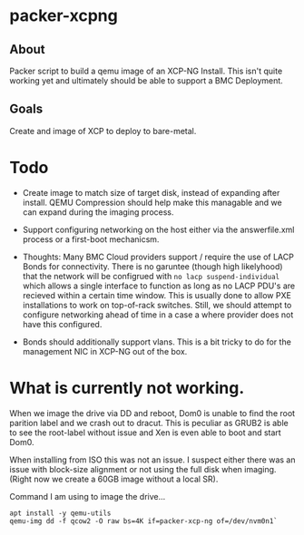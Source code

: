 # packer-xcpng

## About
Packer script to build a qemu image of an XCP-NG Install. This isn't quite working yet and ultimately should be able to support a BMC Deployment.

## Goals

Create and image of XCP to deploy to bare-metal.

# Todo

- Create image to match size of target disk, instead of expanding after install. QEMU Compression should help make this managable and we can expand during the imaging process.

- Support configuring networking on the host either via the answerfile.xml process or a first-boot mechanicsm.

- Thoughts: Many BMC Cloud providers support / require the use of LACP Bonds for connectivity. There is no garuntee (though high likelyhood) that the network will be configrued with `no lacp suspend-individual` which allows a single interface to function as long as no LACP PDU's are recieved within a certain time window. This is usually done to allow PXE installations to work on top-of-rack switches. Still, we should attempt to configure networking ahead of time in a case a where provider does not have this configured.

- Bonds should additionally support vlans. This is a bit tricky to do for the management NIC in XCP-NG out of the box. 

# What is currently not working.

When we image the drive via DD and reboot, Dom0 is unable to find the root parition label and we crash out to dracut. This is peculiar as GRUB2 is able to see the root-label without issue and Xen is even able to boot and start Dom0.

When installing from ISO this was not an issue. I suspect either there was an issue with block-size alignment or not using the full disk when imaging. (Right now we create a 60GB image without a local SR).

Command I am using to image the drive...

```shell
apt install -y qemu-utils
qemu-img dd -f qcow2 -O raw bs=4K if=packer-xcp-ng of=/dev/nvm0n1`
```
